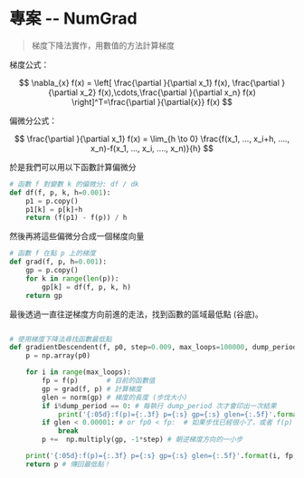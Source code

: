 # 專案 -- NumGrad

> 梯度下降法實作，用數值的方法計算梯度

梯度公式：

$$
\nabla_{x} f(x) = \left[ \frac{\partial }{\partial x_1} f(x), \frac{\partial }{\partial x_2} f(x),\cdots,\frac{\partial }{\partial x_n} f(x) \right]^T=\frac{\partial }{\partial{x}} f(x)
$$

偏微分公式：

$$
\frac{\partial }{\partial x_1} f(x) = \lim_{h \to 0} \frac{f(x_1, ..., x_i+h, ...., x_n)-f(x_1, ..., x_i, ...., x_n)}{h}
$$

於是我們可以用以下函數計算偏微分

```py
# 函數 f 對變數 k 的偏微分: df / dk
def df(f, p, k, h=0.001):
    p1 = p.copy()
    p1[k] = p[k]+h
    return (f(p1) - f(p)) / h
```

然後再將這些偏微分合成一個梯度向量

```py
# 函數 f 在點 p 上的梯度
def grad(f, p, h=0.001):
    gp = p.copy()
    for k in range(len(p)):
        gp[k] = df(f, p, k, h)
    return gp
```

最後透過一直往逆梯度方向前進的走法，找到函數的區域最低點 (谷底)。

```py

# 使用梯度下降法尋找函數最低點
def gradientDescendent(f, p0, step=0.009, max_loops=100000, dump_period=1000):
    p = np.array(p0)

    for i in range(max_loops):
        fp = f(p)       # 目前的函數值
        gp = grad(f, p) # 計算梯度 
        glen = norm(gp) # 梯度的長度 (步伐大小)
        if i%dump_period == 0: # 每執行 dump_period 次才會印出一次結果
            print('{:05d}:f(p)={:.3f} p={:s} gp={:s} glen={:.5f}'.format(i, fp, str(p), str(gp), glen))
        if glen < 0.00001: # or fp0 < fp:  # 如果步伐已經很小了，或者 f(p) 變大了，那麼就停止吧！
            break
        p +=  np.multiply(gp, -1*step) # 朝逆梯度方向的一小步

    print('{:05d}:f(p)={:.3f} p={:s} gp={:s} glen={:.5f}'.format(i, fp, str(p), str(gp), glen))
    return p # 傳回最低點！
```
